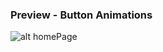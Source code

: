 ### Preview - Button Animations
![alt homePage](https://s10.gifyu.com/images/screen-capture49fd2fefc3a558ea.gif)